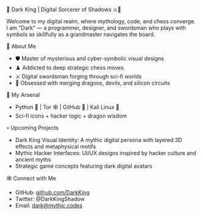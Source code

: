 👑 Dark King | Digital Sorcerer of Shadows ⚔️🧠

Welcome to my digital realm, where mythology, code, and chess converge.  
I am "Dark" — a programmer, designer, and swordsman who plays with symbols as skillfully as a grandmaster navigates the board.

 🧩 About Me
- 🛡️ Master of mysterious and cyber-symbolic visual designs  
- ♟️ Addicted to deep strategic chess moves  
- ⚔️ Digital swordsman forging through sci-fi worlds  
- 🧠 Obsessed with merging dragons, devils, and silicon circuits

 🚀 My Arsenal
- Python 🐍 | Tor 🕸️ | GitHub 🧬 | Kali Linux 👾  
- Sci-fi icons + hacker logic + dragon wisdom

💀 Upcoming Projects
- Dark King Visual Identity: A mythic digital persona with layered 3D effects and metaphysical motifs  
- Mythic Hacker Interfaces: UI/UX designs inspired by hacker culture and ancient myths  
- Strategic game concepts featuring dark digital avatars

🕸️ Connect with Me
- GitHub: [github.com/DarkKing](https://github.com/DarkKing)  
- Twitter: @DarkKingShadow  
- Email: dark@mythic.codes
